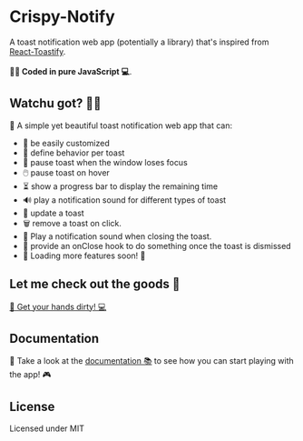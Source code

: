 # Crispy-Notify

A toast notification web app (potentially a library) that's inspired from [React-Toastify](https://github.com/fkhadra/react-toastify).
<br>
<br>
**👨‍💻 Coded in pure JavaScript 💻**.

## Watchu got? 🧐🤔

🚀 A simple yet beautiful toast notification web app that can:

- 🎨 be easily customized
- 🎯 define behavior per toast
- 👀 pause toast when the window loses focus
- 🖱️ pause toast on hover
- ⏳ show a progress bar to display the remaining time
- 🔊 play a notification sound for different types of toast
- 🔄 update a toast
- 🗑️ remove a toast on click.
- 🔔 Play a notification sound when closing the toast.
- 🎣 provide an onClose hook to do something once the toast is dismissed
- 🚀 Loading more features soon! 🚧

## Let me check out the goods 👀

[💪 Get your hands dirty! 💻](https://google.com)

## Documentation

👀 Take a look at the [documentation 📚](https://google.com) to see how you can start playing with the app! 🎮

## License

Licensed under MIT
